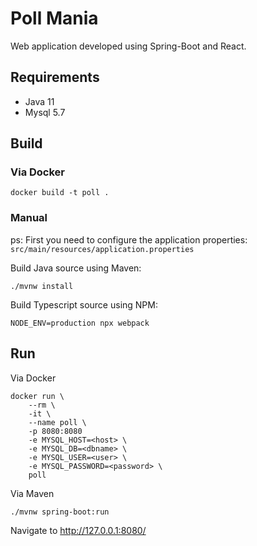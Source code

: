 # Poll Mania

Web application developed using Spring-Boot and React.

## Requirements

- Java 11
- Mysql 5.7


## Build

### Via Docker

```
docker build -t poll .
```

### Manual

ps: First you need to configure the application properties: `src/main/resources/application.properties`

Build Java source using Maven:

```
./mvnw install
```

Build Typescript source using NPM:

```
NODE_ENV=production npx webpack
```


## Run

Via Docker

```
docker run \
    --rm \
    -it \
    --name poll \
    -p 8080:8080
    -e MYSQL_HOST=<host> \
    -e MYSQL_DB=<dbname> \
    -e MYSQL_USER=<user> \
    -e MYSQL_PASSWORD=<password> \
    poll
```

Via Maven

```
./mvnw spring-boot:run
```

Navigate to http://127.0.0.1:8080/